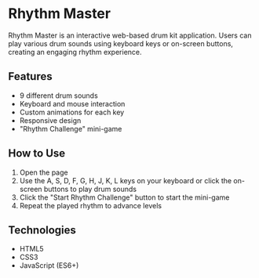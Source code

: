 # Rhythm Master

Rhythm Master is an interactive web-based drum kit application. Users can play various drum sounds using keyboard keys or on-screen buttons, creating an engaging rhythm experience.

## Features

- 9 different drum sounds
- Keyboard and mouse interaction
- Custom animations for each key
- Responsive design
- "Rhythm Challenge" mini-game

## How to Use

1. Open the page
2. Use the A, S, D, F, G, H, J, K, L keys on your keyboard or click the on-screen buttons to play drum sounds
3. Click the "Start Rhythm Challenge" button to start the mini-game
4. Repeat the played rhythm to advance levels

## Technologies

- HTML5
- CSS3
- JavaScript (ES6+)